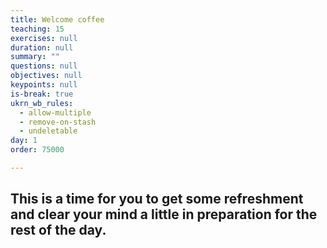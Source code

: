 ```yaml
---
title: Welcome coffee
teaching: 15
exercises: null
duration: null
summary: ""
questions: null
objectives: null
keypoints: null
is-break: true
ukrn_wb_rules:
  - allow-multiple
  - remove-on-stash
  - undeletable
day: 1
order: 75000

---
```

## This is a time for you to get some refreshment and clear your mind a little in preparation for the rest of the day.
